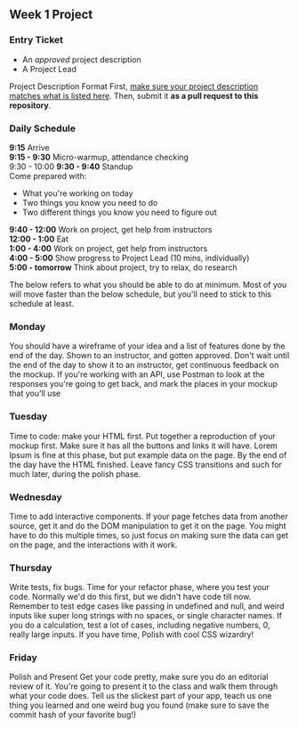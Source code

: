 ## Week 1 Project

### Entry Ticket
* An *approved* project description
* A Project Lead

Project Description Format
First, [make sure your project description matches what is listed here](https://workbook.galvanize.com/cohorts/67/articles/2636). Then, submit it **as a pull request to this repository**.

### Daily Schedule
**9:15** Arrive  
**9:15 - 9:30** Micro-warmup, attendance checking  
9:30 - 10:00
**9:30 - 9:40** Standup  
Come prepared with:

- What you're working on today
- Two things you know you need to do
- Two different things you know you need to figure out

**9:40 - 12:00** Work on project, get help from instructors  
**12:00 - 1:00** Eat  
**1:00 - 4:00** Work on project, get help from instructors  
**4:00 - 5:00** Show progress to Project Lead (10 mins, individually)  
**5:00 - tomorrow** Think about project, try to relax, do research  


The below refers to what you should be able to do at minimum. Most of you will move faster than the below schedule, but you'll need to stick to this schedule at least.


### Monday

You should have a wireframe of your idea and a list of features done by the end of the day. Shown to an instructor, and gotten approved. Don't wait until the end of the day to show it to an instructor, get continuous feedback on the mockup. If you're working with an API, use Postman to look at the responses you're going to get back, and mark the places in your mockup that you'll use

### Tuesday
Time to code: make your HTML first. Put together a reproduction of your mockup first. Make sure it has all the buttons and links it will have. Lorem Ipsum is fine at this phase, but put example data on the page. By the end of the day have the HTML finished. Leave fancy CSS transitions and such for much later, during the polish phase.

### Wednesday
Time to add interactive components. If your page fetches data from another source, get it and do the DOM manipulation to get it on the page. You might have to do this multiple times, so just focus on making sure the data can get on the page, and the interactions with it work.

### Thursday
Write tests, fix bugs. Time for your refactor phase, where you test your code. Normally we'd do this first, but we didn't have code till now. Remember to test edge cases like passing in undefined and null, and weird inputs like super long strings with no spaces, or single character names. If you do a calculation, test a lot of cases, including negative numbers, 0, really large inputs.
If you have time, Polish with cool CSS wizardry!

### Friday
Polish and Present
Get your code pretty, make sure you do an editorial review of it. You're going to present it to the class and walk them through what your code does. Tell us the slickest part of your app, teach us one thing you learned and one weird bug you found (make sure to save the commit hash of your favorite bug!)
